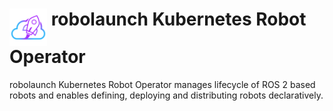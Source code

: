 # <img src="https://raw.githubusercontent.com/robolaunch/trademark/main/logos/svg/rocket.svg" width="60" height="60" align="top"> robolaunch Kubernetes Robot Operator

robolaunch Kubernetes Robot Operator manages lifecycle of ROS 2 based robots and enables defining, deploying and distributing robots declaratively.